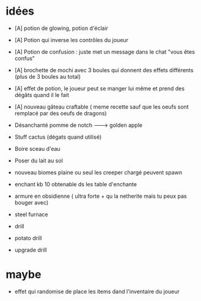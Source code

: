 # idées

- [A] potion de glowing, potion d'éclair
- [A] Potion qui inverse les contrôles du joueur
- [A] Potion de confusion : juste met un message dans le chat "vous êtes confus"
- [A] brochette de mochi avec 3 boules qui donnent des effets différents (plus de 3 boules au total)
- [A] effet de potion, le joueur peut se manger lui même et prend des dégâts quand il le fait
- [A] nouveau gâteau craftable ( meme recette sauf que les oeufs sont remplacé par des oeufs de dragons)


- Désanchanté pomme de notch ---> golden apple
- Stuff cactus (dégats quand utilisé)
- Boire sceau d'eau
- Poser du lait au sol
- nouveau biomes plaine ou seul les creeper chargé peuvent spawn
- enchant kb 10 obtenable ds les table d'enchante
- armure en obsidienne ( ultra forte + qu la netherite mais tu peux pas bouger avec)
- steel furnace
- drill
- potato drill
- upgrade drill

# maybe 
- effet qui randomise de place les items dand l'inventaire du joueur